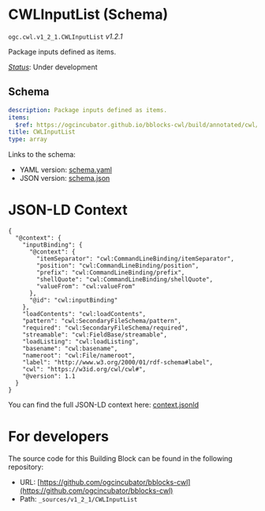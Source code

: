 
# CWLInputList (Schema)

`ogc.cwl.v1_2_1.CWLInputList` *v1.2.1*

Package inputs defined as items.

[*Status*](http://www.opengis.net/def/status): Under development

## Schema

```yaml
description: Package inputs defined as items.
items:
  $ref: https://ogcincubator.github.io/bblocks-cwl/build/annotated/cwl/v1_2_1/CWLInputItem/schema.yaml
title: CWLInputList
type: array

```

Links to the schema:

* YAML version: [schema.yaml](https://ogcincubator.github.io/bblocks-cwl/build/annotated/cwl/v1_2_1/CWLInputList/schema.json)
* JSON version: [schema.json](https://ogcincubator.github.io/bblocks-cwl/build/annotated/cwl/v1_2_1/CWLInputList/schema.yaml)


# JSON-LD Context

```jsonld
{
  "@context": {
    "inputBinding": {
      "@context": {
        "itemSeparator": "cwl:CommandLineBinding/itemSeparator",
        "position": "cwl:CommandLineBinding/position",
        "prefix": "cwl:CommandLineBinding/prefix",
        "shellQuote": "cwl:CommandLineBinding/shellQuote",
        "valueFrom": "cwl:valueFrom"
      },
      "@id": "cwl:inputBinding"
    },
    "loadContents": "cwl:loadContents",
    "pattern": "cwl:SecondaryFileSchema/pattern",
    "required": "cwl:SecondaryFileSchema/required",
    "streamable": "cwl:FieldBase/streamable",
    "loadListing": "cwl:loadListing",
    "basename": "cwl:basename",
    "nameroot": "cwl:File/nameroot",
    "label": "http://www.w3.org/2000/01/rdf-schema#label",
    "cwl": "https://w3id.org/cwl/cwl#",
    "@version": 1.1
  }
}
```

You can find the full JSON-LD context here:
[context.jsonld](https://ogcincubator.github.io/bblocks-cwl/build/annotated/cwl/v1_2_1/CWLInputList/context.jsonld)


# For developers

The source code for this Building Block can be found in the following repository:

* URL: [https://github.com/ogcincubator/bblocks-cwl](https://github.com/ogcincubator/bblocks-cwl)
* Path: `_sources/v1_2_1/CWLInputList`

